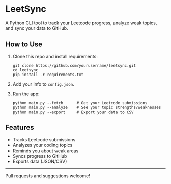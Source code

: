 # LeetSync

A Python CLI tool to track your Leetcode progress, analyze weak topics, and sync your data to GitHub.

## How to Use

1. Clone this repo and install requirements:
   ```
   git clone https://github.com/yourusername/leetsync.git
   cd leetsync
   pip install -r requirements.txt
   ```

2. Add your info to `config.json`.

3. Run the app:
   ```
   python main.py --fetch      # Get your Leetcode submissions
   python main.py --analyze    # See your topic strengths/weaknesses
   python main.py --export     # Export your data to CSV
   ```

## Features

- Tracks Leetcode submissions
- Analyzes your coding topics
- Reminds you about weak areas
- Syncs progress to GitHub
- Exports data (JSON/CSV)

---
Pull requests and suggestions welcome!
